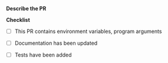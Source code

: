 **Describe the PR**
<!--
Provide a lot of detail on what this PR is.
Include screenshots if applicable.
-->

**Checklist**
- [ ] This PR contains environment variables, program arguments
- [ ] Documentation has been updated
- [ ] Tests have been added

